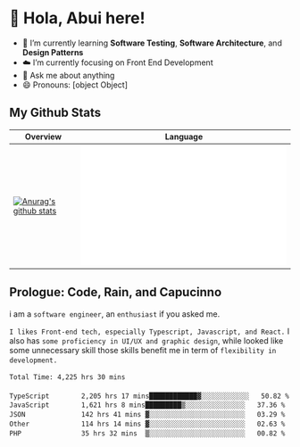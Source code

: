 # 👋 Hola, Abui here!

- 🌱 I’m currently learning **Software Testing**, **Software Architecture**, and **Design Patterns**
- ☁️ I’m currently focusing on Front End Development
- 💬 Ask me about anything
- 😄 Pronouns: [object Object]

## My Github Stats

| Overview | Language |
| --- | --- |
|[![Anurag's github stats](https://github-readme-stats.vercel.app/api?username=abui-am&count_private=true)](https://github.com/anuraghazra/github-readme-stats)|![Language](https://raw.githubusercontent.com/abui-am/stats/c6455f656dfce7acd3951e5ec5b25d72af0b2ee3/generated/languages.svg)|

## Prologue: Code, Rain, and Capucinno
i am a `software engineer`, an `enthusiast` if you asked me. 

`I likes Front-end tech, especially Typescript, Javascript, and React.` I also has `some proficiency in UI/UX and graphic design`, while looked like some unnecessary skill those skills benefit me in term of `flexibility in development.`


<!--START_SECTION:waka-->

```txt
Total Time: 4,225 hrs 30 mins

TypeScript        2,205 hrs 17 mins████████████▓░░░░░░░░░░░░   50.82 %
JavaScript        1,621 hrs 8 mins█████████▒░░░░░░░░░░░░░░░   37.36 %
JSON              142 hrs 41 mins ▓░░░░░░░░░░░░░░░░░░░░░░░░   03.29 %
Other             114 hrs 14 mins ▓░░░░░░░░░░░░░░░░░░░░░░░░   02.63 %
PHP               35 hrs 32 mins  ▒░░░░░░░░░░░░░░░░░░░░░░░░   00.82 %
```

<!--END_SECTION:waka-->
